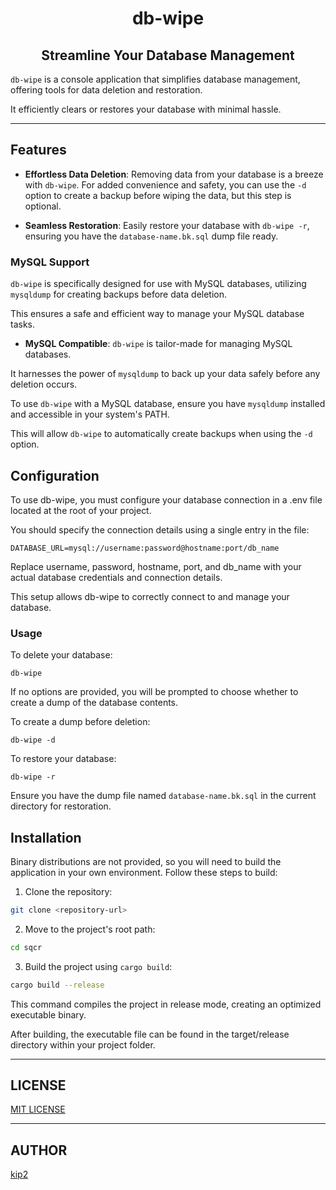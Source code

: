 <h1 align="center"> db-wipe </h1>

<h2 align="center"> Streamline Your Database Management </h2>

`db-wipe` is a console application that simplifies database management, offering tools for data deletion and restoration.

It efficiently clears or restores your database with minimal hassle.

---


## Features

- **Effortless Data Deletion**: Removing data from your database is a breeze with `db-wipe`. For added convenience and safety, you can use the `-d` option to create a backup before wiping the data, but this step is optional.

- **Seamless Restoration**: Easily restore your database with `db-wipe -r`, ensuring you have the `database-name.bk.sql` dump file ready.

### MySQL Support

`db-wipe` is specifically designed for use with MySQL databases, utilizing `mysqldump` for creating backups before data deletion. 

This ensures a safe and efficient way to manage your MySQL database tasks.

- **MySQL Compatible**: `db-wipe` is tailor-made for managing MySQL databases. 

It harnesses the power of `mysqldump` to back up your data safely before any deletion occurs.

To use `db-wipe` with a MySQL database, ensure you have `mysqldump` installed and accessible in your system's PATH. 

This will allow `db-wipe` to automatically create backups when using the `-d` option.

## Configuration

To use db-wipe, you must configure your database connection in a .env file located at the root of your project.

You should specify the connection details using a single entry in the file:

```env
DATABASE_URL=mysql://username:password@hostname:port/db_name
```

Replace username, password, hostname, port, and db_name with your actual database credentials and connection details. 

This setup allows db-wipe to correctly connect to and manage your database.

### Usage

To delete your database:
```
db-wipe
```

If no options are provided, you will be prompted to choose whether to create a dump of the database contents.

To create a dump before deletion:
```
db-wipe -d
```

To restore your database:
```
db-wipe -r
```

Ensure you have the dump file named `database-name.bk.sql` in the current directory for restoration.

## Installation

Binary distributions are not provided, so you will need to build the application in your own environment. Follow these steps to build:

1. Clone the repository:

```bash
git clone <repository-url>
```

2. Move to the project's root path:

```bash
cd sqcr
```

3. Build the project using `cargo build`:

```bash
cargo build --release
```

This command compiles the project in release mode, creating an optimized executable binary.

After building, the executable file can be found in the target/release directory within your project folder.

---

## LICENSE

[MIT LICENSE](https://github.com/kip2/sqcr/blob/main/LICENSE)

---

## AUTHOR

[kip2](https://github.com/kip2)
